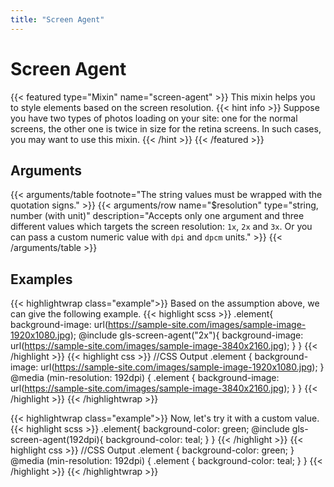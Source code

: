 ```yaml
---
title: "Screen Agent"
---
```


# Screen Agent

{{< featured type="Mixin" name="screen-agent" >}}
This mixin helps you to style elements based on the screen resolution.
{{< hint info >}}
Suppose you have two types of photos loading on your site: one for the normal screens, the other one is twice in size for the retina screens. In such cases, you may want to use this mixin.
{{< /hint >}}
{{< /featured >}}

## Arguments

{{< arguments/table footnote="The string values must be wrapped with the quotation signs." >}}
    {{< arguments/row name="$resolution" type="string,<br/>number (with unit)" description="Accepts only one argument and three different values which targets the screen resolution: `1x`, `2x` and `3x`. Or you can pass a custom numeric value with `dpi` and `dpcm` units." >}}
{{< /arguments/table >}}

## Examples

{{< highlightwrap class="example">}}
Based on the assumption above, we can give the following example.
{{< highlight scss >}}
.element{
    background-image: url(https://sample-site.com/images/sample-image-1920x1080.jpg);
    @include gls-screen-agent("2x"){
        background-image: url(https://sample-site.com/images/sample-image-3840x2160.jpg);
    }
}
{{< /highlight >}}
{{< highlight css >}}
//CSS Output
.element {
    background-image: url(https://sample-site.com/images/sample-image-1920x1080.jpg);
}
@media (min-resolution: 192dpi) {
    .element {
        background-image: url(https://sample-site.com/images/sample-image-3840x2160.jpg);
    }
}
{{< /highlight >}}
{{< /highlightwrap >}}

{{< highlightwrap class="example">}}
Now, let's try it with a custom value.
{{< highlight scss >}}
.element{
    background-color: green;
    @include gls-screen-agent(192dpi){
        background-color: teal;
    }
}
{{< /highlight >}}
{{< highlight css >}}
//CSS Output
.element {
    background-color: green;
}
@media (min-resolution: 192dpi) {
    .element {
        background-color: teal;
    }
}
{{< /highlight >}}
{{< /highlightwrap >}}


